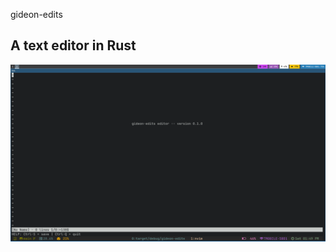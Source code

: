  gideon-edits

## A text editor in Rust

![Preview Image!](https://raw.githubusercontent.com/Riley1101/gideon-edits/refs/heads/main/preview/preview.png)






